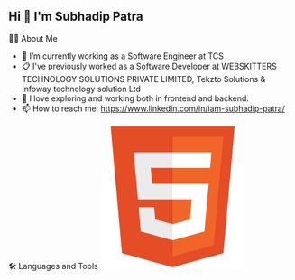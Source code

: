 ## Hi 👋 I'm Subhadip Patra

👩‍💻 About Me

- 💼 I’m currently working as a Software Engineer at TCS
- 📋 I've previously worked as a Software Developer at WEBSKITTERS TECHNOLOGY SOLUTIONS PRIVATE LIMITED, Tekzto Solutions & Infoway technology solution Ltd
- 🧭 I love exploring and working both in frontend and backend.
- 📫 How to reach me: https://www.linkedin.com/in/iam-subhadip-patra/

🛠️ Languages and Tools
   ![alt text](https://github.com/devicons/devicon/blob/master/icons/html5/html5-original.svg)
